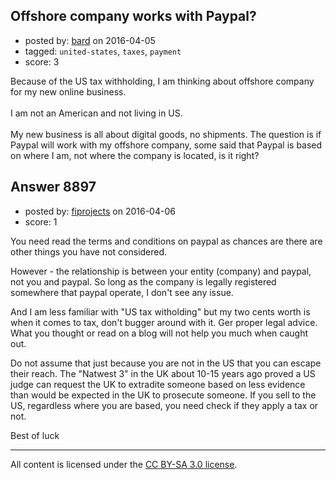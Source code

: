## Offshore company works with Paypal?

- posted by: [bard](https://stackexchange.com/users/3139279/bard) on 2016-04-05
- tagged: `united-states`, `taxes`, `payment`
- score: 3

Because of the US tax withholding, I am thinking about offshore company for my new online business.<br/><br/>
I am not an American and not living in US.<br/><br/>
My new business is all about digital goods, no shipments. The question is if Paypal will work with my offshore company, some said that Paypal is based on where I am, not where the company is located, is it right?


## Answer 8897

- posted by: [fiprojects](https://stackexchange.com/users/5370155/fiprojects) on 2016-04-06
- score: 1

You need read the terms and conditions on paypal as chances are there are other things you have not considered.

However - the relationship is between your entity (company) and paypal, not you and paypal. So long as the company is legally registered somewhere that paypal operate, I don't see any issue.

And I am less familiar with "US tax witholding" but my two cents worth is when it comes to tax, don't bugger around with it. Ger proper legal advice. What you thought or read on a blog will not help you much when caught out.

Do not assume that just because you are not in the US that you can escape their reach.  The "Natwest 3" in the UK about 10-15 years ago proved a US judge can request the UK to extradite someone based on less evidence than would be expected in the UK to prosecute someone. If you sell to the US, regardless where you are based, you need check if they apply a tax or not. 

Best of luck



---

All content is licensed under the [CC BY-SA 3.0 license](https://creativecommons.org/licenses/by-sa/3.0/).
